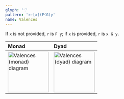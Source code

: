 ```yaml
---
glyph: '⁖'
pattern: 'r←[x](F⁖G)y'
name: Valences
---
```


If `x` is not provided, `r` is `F y`; if `x` is provided, `r` is `x G y`.

|Monad|Dyad|
|:----|:---|
|<img src="/combinators/valences_1.svg" width="128" alt="Valences (monad) diagram">|<img src="/combinators/valences_2.svg" width="128" alt="Valences (dyad) diagram">|